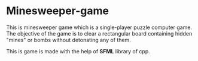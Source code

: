 # Minesweeper-game

This is minesweeper game which is a single-player puzzle computer game. The objective of the game is to clear a rectangular board 
containing hidden "mines" or bombs without detonating any of them.

This is game is made with the help of **SFML** library of cpp.
